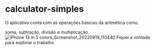 # calculator-simples

O aplicativo conta com as operações básicas da aritmética como.

soma, subtração, divisão e multiplicação.
![iPhone 13 in 5 colors_Screenshot_20220919_113440](https://user-images.githubusercontent.com/72363971/192601773-36a34469-c8a3-47c4-a739-f64f22a2e84c.png)
Fiquei a vontade para explorar o trabalho
